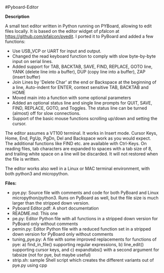 #Pyboard-Editor

**Description**

A small text editor written in Python running on PYBoard, allowing to edit files locally. It is based on the editor widget of pfalcon at https://github.com/pfalcon/pyedit. I ported it to PyBoard and added a few functions:

- Use USB_VCP or UART for input and output.
- Changed the read keyboard function to comply with slow byte-by-byte input on serial lines.
- Added support for TAB, BACKTAB, SAVE, FIND, REPLACE, GOTO line, YANK (delete line into a buffer), DUP (copy line into a buffer), ZAP (insert buffer)
- Join Lines by 'Delete Char' at the end or Backspace at the beginning of a line, Auto-indent for ENTER, context sensitive TAB, BACKTAB and HOME
- Moved main into a function with some optional parameters
- Added an optional status line and single line prompts for QUIT, SAVE, FIND, REPLACE, GOTO, and Toggles. 
  The status line can be turned (almost) off for slow connections.
- Support of the basic mouse functions scrolling up/down and setting the cursor.

The editor assumes a VT100 terminal. It works in Insert mode. Cursor Keys, Home, End, PgUp, PgDn, Del and Backspace work as you would expect. The additional functions like FIND etc. are available with Ctrl-Keys. On reading files, tab characters are expanded to spaces with a tab size of 8, and trailing white space on a line will be discarded. It will not restored when the file is written.

The editor works also well in a Linux or MAC terminal environment, with both python3 and micropython.

**Files:**

- pye.py: Source file with comments and code for both PyBoard and Linux micropython/python3. Runs on PyBoard as well, but the file size is much larger than the stripped down version.
- Pyboard Editor.pdf: A short documentation
- README.md: This one
- pe.py: Editor Python file with all functions in a stripped down version for PyBoard only without comments
- pemin.py: Editor Python file with a reduced function set in a stripped down version for PyBoard only without comments
- tuning_pye.py: A file with some improved replacements for functions of pye: 
a) find_in_file() supporting regular expressions, 
b) line_edit() supporting cursor keys, and
c) expandtabs() with a second argument for tabsize (not for pye, but maybe useful)
- strip.sh: sample Shell script which creates the different variants out of pye.py using cpp

